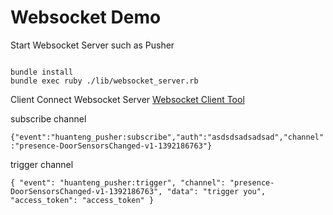# Websocket Demo

Start Websocket Server such as Pusher

```

bundle install
bundle exec ruby ./lib/websocket_server.rb

```

Client Connect Websocket Server [Websocket Client Tool](https://chrome.google.com/webstore/detail/simple-websocket-client/pfdhoblngboilpfeibdedpjgfnlcodoo?hl=zh-CN&utm_source=chrome-ntp-launcher)

subscribe channel

`
{"event":"huanteng_pusher:subscribe","auth":"asdsdsadsadsad","channel":"presence-DoorSensorsChanged-v1-1392186763"}
`

trigger channel

`
{ "event": "huanteng_pusher:trigger", "channel": "presence-DoorSensorsChanged-v1-1392186763", "data": "trigger you", "access_token": "access_token" }
`

